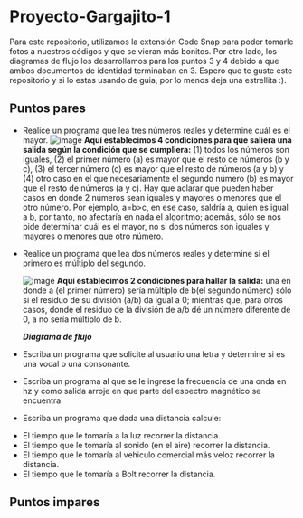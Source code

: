# Proyecto-Gargajito-1
Para este repositorio, utilizamos la extensión Code Snap para poder tomarle fotos a nuestros códigos y que se vieran más bonitos. Por otro lado, los diagramas de flujo los desarrollamos para los puntos 3 y 4 debido a que ambos documentos de identidad terminaban en 3.
Espero que te guste este repositorio y si lo estas usando de guia, por lo menos deja una estrellita :).
## Puntos pares
+ Realice un programa que lea tres números reales y determine cuál es el mayor.
  ![image](https://github.com/Cate1911/Proyecto-Gargajito-1/assets/141857246/4b7d3670-f038-4fa7-a59e-24a57a5cfd44)
  **Aquí establecimos 4 condiciones para que saliera una salida según la condición que se cumpliera:** (1) todos los números son iguales, (2) el primer número (a) es mayor que el resto de números (b y c), (3) el tercer número (c) es mayor que el resto de números (a y b) y (4) otro caso en el que necesariamente el segundo número (b) es mayor que el resto de números (a y c). Hay que aclarar que pueden haber casos en donde 2 números sean iguales y mayores o menores que el otro número. Por ejemplo, a=b>c, en ese caso, saldría a, quien es igual a b, por tanto, no afectaría en nada el algoritmo; además, sólo se nos pide determinar cuál es el mayor, no si dos números son iguales y mayores o menores que otro número.
+ Realice un programa que lea dos números reales y determine si el primero es múltiplo del segundo.

  ![image](https://github.com/Cate1911/Proyecto-Gargajito-1/assets/141857246/60e69457-ab19-4f01-8365-abf23ad22230)
  **Aquí establecimos 2 condiciones para hallar la salida:** una en donde a (el primer número) sería múltiplo de b(el segundo número) sólo si el residuo de su división (a/b) da igual a 0; mientras que, para otros casos, donde el residuo de la división de a/b dé un número diferente de 0, a no sería múltiplo de b.

   **_Diagrama de flujo_**
+ Escriba un programa que solicite al usuario una letra y determine si es una vocal o una consonante.
+ Escriba un programa al que se le ingrese la frecuencia de una onda en hz y como salida arroje en que parte del espectro magnético se encuentra.
+ Escriba un programa que dada una distancia calcule:
 * El tiempo que le tomaría a la luz recorrer la distancia.
 * El tiempo que le tomaría al sonido (en el aire) recorrer la distancia.
 * El tiempo que le tomaría al vehiculo comercial más veloz recorrer la distancia.
 * El tiempo que le tomaría a Bolt recorrer la distancia.
## Puntos impares
